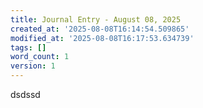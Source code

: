 ```yaml
---
title: Journal Entry - August 08, 2025
created_at: '2025-08-08T16:14:54.509865'
modified_at: '2025-08-08T16:17:53.634739'
tags: []
word_count: 1
version: 1
---
```


dsdssd